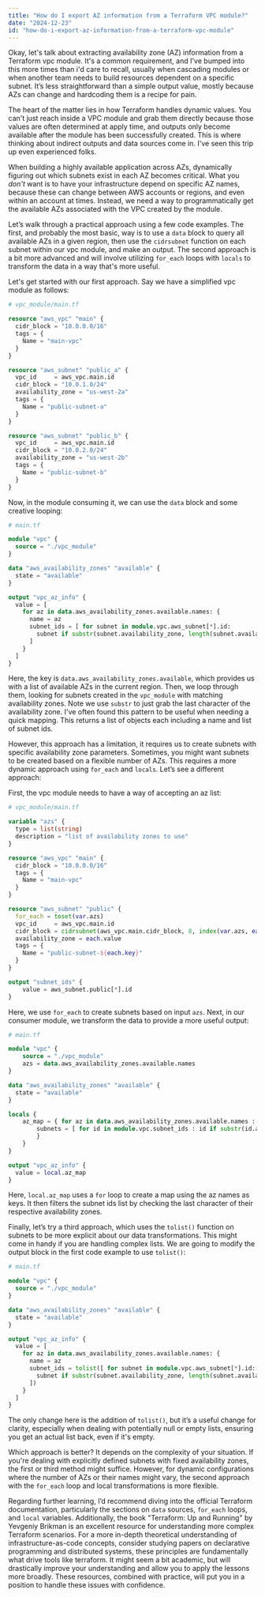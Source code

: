 ```yaml
---
title: "How do I export AZ information from a Terraform VPC module?"
date: "2024-12-23"
id: "how-do-i-export-az-information-from-a-terraform-vpc-module"
---
```


Okay, let's talk about extracting availability zone (AZ) information from a Terraform vpc module. It's a common requirement, and I've bumped into this more times than i'd care to recall, usually when cascading modules or when another team needs to build resources dependent on a specific subnet. It’s less straightforward than a simple output value, mostly because AZs can change and hardcoding them is a recipe for pain.

The heart of the matter lies in how Terraform handles dynamic values. You can't just reach inside a VPC module and grab them directly because those values are often determined at apply time, and outputs only become available after the module has been successfully created. This is where thinking about indirect outputs and data sources come in. I've seen this trip up even experienced folks.

When building a highly available application across AZs, dynamically figuring out which subnets exist in each AZ becomes critical. What you *don't* want is to have your infrastructure depend on specific AZ names, because these can change between AWS accounts or regions, and even within an account at times. Instead, we need a way to programmatically get the available AZs associated with the VPC created by the module.

Let’s walk through a practical approach using a few code examples. The first, and probably the most basic, way is to use a `data` block to query all available AZs in a given region, then use the `cidrsubnet` function on each subnet within our vpc module, and make an output. The second approach is a bit more advanced and will involve utilizing `for_each` loops with `locals` to transform the data in a way that's more useful.

Let's get started with our first approach. Say we have a simplified vpc module as follows:

```terraform
# vpc_module/main.tf

resource "aws_vpc" "main" {
  cidr_block = "10.0.0.0/16"
  tags = {
    Name = "main-vpc"
  }
}

resource "aws_subnet" "public_a" {
  vpc_id     = aws_vpc.main.id
  cidr_block = "10.0.1.0/24"
  availability_zone = "us-west-2a"
  tags = {
    Name = "public-subnet-a"
  }
}

resource "aws_subnet" "public_b" {
  vpc_id     = aws_vpc.main.id
  cidr_block = "10.0.2.0/24"
  availability_zone = "us-west-2b"
  tags = {
    Name = "public-subnet-b"
  }
}
```

Now, in the module consuming it, we can use the `data` block and some creative looping:

```terraform
# main.tf

module "vpc" {
  source = "./vpc_module"
}

data "aws_availability_zones" "available" {
  state = "available"
}

output "vpc_az_info" {
  value = [
    for az in data.aws_availability_zones.available.names: {
      name = az
      subnet_ids = [ for subnet in module.vpc.aws_subnet[*].id:
        subnet if substr(subnet.availability_zone, length(subnet.availability_zone)-1, 1) == substr(az, length(az)-1, 1)
      ]
    }
  ]
}

```

Here, the key is `data.aws_availability_zones.available`, which provides us with a list of available AZs in the current region. Then, we loop through them, looking for subnets created in the `vpc_module` with matching availability zones. Note we use `substr` to just grab the last character of the availability zone. I've often found this pattern to be useful when needing a quick mapping. This returns a list of objects each including a name and list of subnet ids.

However, this approach has a limitation, it requires us to create subnets with specific availability zone parameters. Sometimes, you might want subnets to be created based on a flexible number of AZs. This requires a more dynamic approach using `for_each` and `locals`. Let’s see a different approach:

First, the vpc module needs to have a way of accepting an az list:

```terraform
# vpc_module/main.tf

variable "azs" {
  type = list(string)
  description = "list of availability zones to use"
}

resource "aws_vpc" "main" {
  cidr_block = "10.0.0.0/16"
  tags = {
    Name = "main-vpc"
  }
}

resource "aws_subnet" "public" {
  for_each = toset(var.azs)
  vpc_id     = aws_vpc.main.id
  cidr_block = cidrsubnet(aws_vpc.main.cidr_block, 8, index(var.azs, each.value) )
  availability_zone = each.value
  tags = {
    Name = "public-subnet-${each.key}"
  }
}

output "subnet_ids" {
    value = aws_subnet.public[*].id
}
```

Here, we use `for_each` to create subnets based on input `azs`. Next, in our consumer module, we transform the data to provide a more useful output:

```terraform
# main.tf

module "vpc" {
    source = "./vpc_module"
    azs = data.aws_availability_zones.available.names
}

data "aws_availability_zones" "available" {
  state = "available"
}

locals {
    az_map = { for az in data.aws_availability_zones.available.names : az => {
        subnets = [ for id in module.vpc.subnet_ids : id if substr(id.availability_zone, length(id.availability_zone)-1, 1) == substr(az, length(az)-1,1) ]
        }
    }
}

output "vpc_az_info" {
  value = local.az_map
}
```
Here, `local.az_map` uses a `for` loop to create a map using the az names as keys. It then filters the subnet ids list by checking the last character of their respective availability zones.

Finally, let’s try a third approach, which uses the `tolist()` function on subnets to be more explicit about our data transformations. This might come in handy if you are handling complex lists. We are going to modify the output block in the first code example to use `tolist()`:

```terraform
# main.tf

module "vpc" {
  source = "./vpc_module"
}

data "aws_availability_zones" "available" {
  state = "available"
}

output "vpc_az_info" {
  value = [
    for az in data.aws_availability_zones.available.names: {
      name = az
      subnet_ids = tolist([ for subnet in module.vpc.aws_subnet[*].id:
        subnet if substr(subnet.availability_zone, length(subnet.availability_zone)-1, 1) == substr(az, length(az)-1, 1)
      ])
    }
  ]
}
```

The only change here is the addition of `tolist()`, but it’s a useful change for clarity, especially when dealing with potentially null or empty lists, ensuring you get an actual list back, even if it's empty.

Which approach is better? It depends on the complexity of your situation. If you're dealing with explicitly defined subnets with fixed availability zones, the first or third method might suffice. However, for dynamic configurations where the number of AZs or their names might vary, the second approach with the `for_each` loop and local transformations is more flexible.

Regarding further learning, I’d recommend diving into the official Terraform documentation, particularly the sections on `data` sources, `for_each` loops, and `local` variables. Additionally, the book "Terraform: Up and Running" by Yevgeniy Brikman is an excellent resource for understanding more complex Terraform scenarios. For a more in-depth theoretical understanding of infrastructure-as-code concepts, consider studying papers on declarative programming and distributed systems, these principles are fundamentally what drive tools like terraform. It might seem a bit academic, but will drastically improve your understanding and allow you to apply the lessons more broadly. These resources, combined with practice, will put you in a position to handle these issues with confidence.
